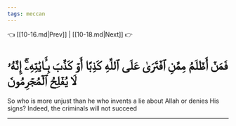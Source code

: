 ```yaml
---
tags: meccan
---
```


👈 [[10-16.md|Prev]] | [[10-18.md|Next]] 👉

# فَمَنۡ أَظۡلَمُ مِمَّنِ ٱفۡتَرَىٰ عَلَى ٱللَّهِ كَذِبًا أَوۡ كَذَّبَ بِـَٔايَٰتِهِۦٓۚ إِنَّهُۥ لَا يُفۡلِحُ ٱلۡمُجۡرِمُونَ

So who is more unjust than he who invents a lie about Allah or denies His signs? Indeed, the criminals will not succeed

---

